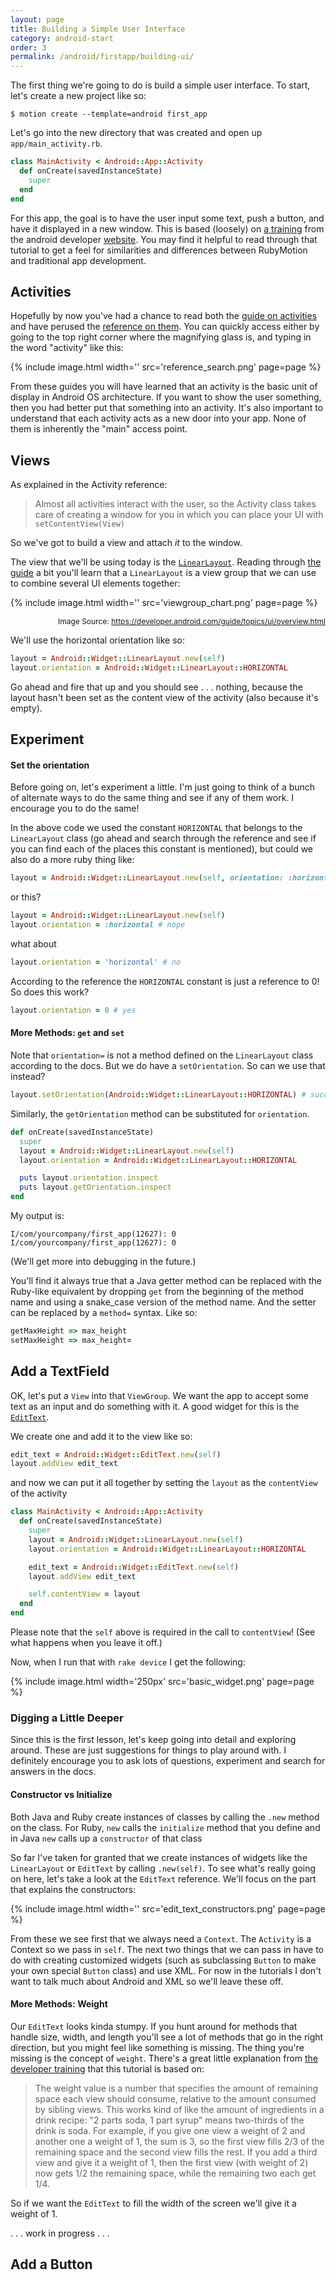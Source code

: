 ```yaml
---
layout: page
title: Building a Simple User Interface
category: android-start
order: 3
permalink: /android/firstapp/building-ui/
---
```


The first thing we're going to do is build a simple user interface.
To start, let's create a new project like so:

    $ motion create --template=android first_app

Let's go into the new directory that was created and open up `app/main_activity.rb`.

```ruby
class MainActivity < Android::App::Activity
  def onCreate(savedInstanceState)
    super
  end
end
```

For this app, the goal is to have the user input some text, push a button, and have it displayed in a new window. This is based (loosely) on [a training](https://developer.android.com/training/basics/firstapp/building-ui.html) from the android developer [website](https://developer.android.com/training/index.html). You may find it helpful to read through that tutorial to get a feel for similarities and differences between RubyMotion and traditional app development.

## Activities

Hopefully by now you've had a chance to read both the [guide on activities](https://developer.android.com/guide/components/activities.html) and have perused the [reference on them](https://developer.android.com/reference/android/app/Activity.html). You can quickly access either by going to the top right corner where the magnifying glass is, and typing in the word "activity" like this:

{% include image.html width='' src='reference_search.png' page=page %}

From these guides you will have learned that an activity is the basic unit of display in Android OS architecture. If you want to show the user something, then you had better put that something into an activity. It's also important to understand that each activity acts as a new door into your app. None of them is inherently the "main" access point.

## Views

As explained in the Activity reference:

> Almost all activities interact with the user, so the Activity class takes care of creating a window for you in which you can place your UI with `setContentView(View)`

So we've got to build a view and attach *it* to the window.

The view that we'll be using today is the [`LinearLayout`](https://developer.android.com/reference/android/widget/LinearLayout.html). Reading through [the guide](https://developer.android.com/guide/topics/ui/layout/linear.html) a bit you'll learn that a `LinearLayout` is a view group that we can use to combine several UI elements together:

{% include image.html width='' src='viewgroup_chart.png' page=page %}

<div style='font-size: 12px; text-align: right;'>
Image Source: <a href="https://developer.android.com/guide/topics/ui/overview.html">https://developer.android.com/guide/topics/ui/overview.html </a>
</div>

We'll use the horizontal orientation like so:

```ruby
layout = Android::Widget::LinearLayout.new(self)
layout.orientation = Android::Widget::LinearLayout::HORIZONTAL
```

Go ahead and fire that up and you should see . . . nothing, because the layout hasn't been
set as the content view of the activity (also because it's empty).

## Experiment

#### Set the orientation

Before going on, let's experiment a little. I'm just going to think of a bunch of alternate ways to do the same thing
and see if any of them work. I encourage you to do the same!

In the above code we used the constant `HORIZONTAL` that belongs to the `LinearLayout` class (go ahead and search through the reference and see if you can find each of the places this constant is mentioned), but could we also do a more ruby thing like:

```ruby
layout = Android::Widget::LinearLayout.new(self, orientation: :horizontal) # no
```

or this?

```ruby
layout = Android::Widget::LinearLayout.new(self)
layout.orientation = :horizontal # nope
```

what about
```ruby
layout.orientation = 'horizontal' # no
```

According to the reference the `HORIZONTAL` constant is just a reference to 0! So
does this work?

```ruby
layout.orientation = 0 # yes
```

#### More Methods: `get` and `set`

Note that `orientation=` is not a method defined on the `LinearLayout` class according to the docs. But we do have a `setOrientation`. So can we use that instead?

```ruby
layout.setOrientation(Android::Widget::LinearLayout::HORIZONTAL) # success
```

Similarly, the `getOrientation` method can be substituted for `orientation`.

```ruby
def onCreate(savedInstanceState)
  super
  layout = Android::Widget::LinearLayout.new(self)
  layout.orientation = Android::Widget::LinearLayout::HORIZONTAL

  puts layout.orientation.inspect
  puts layout.getOrientation.inspect
end
```

My output is:

```
I/com/yourcompany/first_app(12627): 0
I/com/yourcompany/first_app(12627): 0
```

(We'll get more into debugging in the future.)

You'll find it always true that a Java getter method can be replaced with the Ruby-like equivalent by dropping
 `get` from the beginning of the method name and using a snake_case version of the method name. And the
 setter can be replaced by a `method=` syntax. Like so:

 ```ruby
getMaxHeight => max_height
setMaxHeight => max_height=
 ```

## Add a TextField

OK, let's put a `View` into that `ViewGroup`. We want the app to accept some text as an input
and do something with it. A good widget for this is the [`EditText`](https://developer.android.com/reference/android/widget/EditText.html).

We create one and add it to the view like so:

```ruby
edit_text = Android::Widget::EditText.new(self)
layout.addView edit_text
```

and now we can put it all together by setting the `layout` as the `contentView` of
the activity

```ruby
class MainActivity < Android::App::Activity
  def onCreate(savedInstanceState)
    super
    layout = Android::Widget::LinearLayout.new(self)
    layout.orientation = Android::Widget::LinearLayout::HORIZONTAL

    edit_text = Android::Widget::EditText.new(self)
    layout.addView edit_text

    self.contentView = layout
  end
end
```

Please note that the `self` above is required in the call to `contentView`! (See
what happens when you leave it off.)

Now, when I run that with `rake device` I get the following:

{% include image.html width='250px' src='basic_widget.png' page=page %}


### Digging a Little Deeper

Since this is the first lesson, let's keep going into detail and exploring around.
These are just suggestions for things to play around with. I definitely encourage you
to ask lots of questions, experiment and search for answers in the docs.

#### Constructor vs Initialize

Both Java and Ruby create instances of classes by calling the
`.new` method on the class. For Ruby, `new` calls the `initialize` method that you define
and in Java `new` calls up a `constructor` of that class

So far I've taken for granted that we create instances of widgets like the `LinearLayout` or
`EditText` by calling `.new(self)`. To see what's really going on here, let's
 take a look at the `EditText` reference. We'll focus on the part that explains the constructors:

{% include image.html width='' src='edit_text_constructors.png' page=page %}

From these we see first that we always need a `Context`. The `Activity` is a Context so we pass in `self`.
The next two things that we can pass in have to do with creating customized widgets (such as subclassing
`Button` to make your own special `Button` class) and use XML. For now in the tutorials I don't want to talk much about
Android and XML so we'll leave these off.

#### More Methods: Weight

Our `EditText` looks kinda stumpy. If you hunt around for methods that handle size, width, and length you'll see
a lot of methods that go in the right direction, but you might feel like something is missing. The thing you're missing
is the concept of `weight`. There's a great little explanation from [the developer training](https://developer.android.com/training/basics/firstapp/building-ui.html) that this tutorial is based on:

> The weight value is a number that specifies the amount of remaining space each view should consume, relative to the amount consumed by sibling views. This works kind of like the amount of ingredients in a drink recipe: "2 parts soda, 1 part syrup" means two-thirds of the drink is soda. For example, if you give one view a weight of 2 and another one a weight of 1, the sum is 3, so the first view fills 2/3 of the remaining space and the second view fills the rest. If you add a third view and give it a weight of 1, then the first view (with weight of 2) now gets 1/2 the remaining space, while the remaining two each get 1/4.

So if we want the `EditText` to fill the width of the screen we'll give it a weight of 1.

 . . . work in progress . . .



## Add a Button

